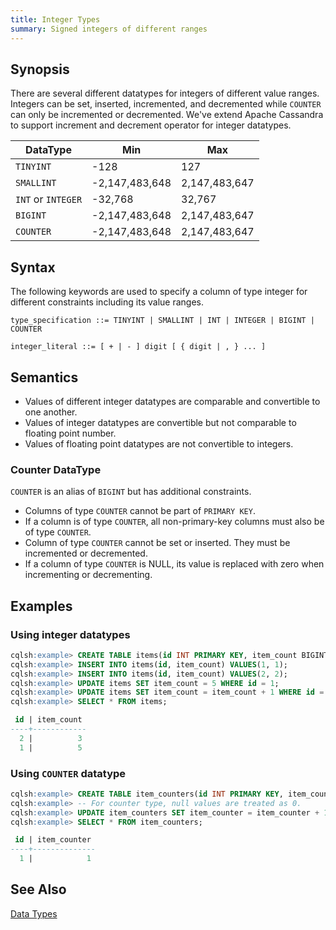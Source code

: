 ```yaml
---
title: Integer Types
summary: Signed integers of different ranges
---
```


## Synopsis
There are several different datatypes for integers of different value ranges. Integers can be set, inserted, incremented, and decremented while `COUNTER` can only be incremented or decremented. We've extend Apache Cassandra to support increment and decrement operator for integer datatypes.

DataType | Min | Max |
---------|-----|-----|
`TINYINT` | -128 | 127 |
`SMALLINT` | -2,147,483,648 | 2,147,483,647 |
`INT` or `INTEGER` | -32,768 | 32,767 |
`BIGINT` | -2,147,483,648 | 2,147,483,647 |
`COUNTER` | -2,147,483,648 | 2,147,483,647 |

## Syntax
The following keywords are used to specify a column of type integer for different constraints including its value ranges.

```
type_specification ::= TINYINT | SMALLINT | INT | INTEGER | BIGINT | COUNTER

integer_literal ::= [ + | - ] digit [ { digit | , } ... ]
```

## Semantics

- Values of different integer datatypes are comparable and convertible to one another.
- Values of integer datatypes are convertible but not comparable to floating point number.
- Values of floating point datatypes are not convertible to integers.

### Counter DataType
`COUNTER` is an alias of `BIGINT` but has additional constraints.

- Columns of type `COUNTER` cannot be part of `PRIMARY KEY`.
- If a column is of type `COUNTER`, all non-primary-key columns must also be of type `COUNTER`.
- Column of type `COUNTER` cannot be set or inserted. They must be incremented or decremented.
- If a column of type `COUNTER` is NULL, its value is replaced with zero when incrementing or decrementing.

## Examples

### Using integer datatypes

``` sql
cqlsh:example> CREATE TABLE items(id INT PRIMARY KEY, item_count BIGINT);
cqlsh:example> INSERT INTO items(id, item_count) VALUES(1, 1);
cqlsh:example> INSERT INTO items(id, item_count) VALUES(2, 2);
cqlsh:example> UPDATE items SET item_count = 5 WHERE id = 1;
cqlsh:example> UPDATE items SET item_count = item_count + 1 WHERE id = 2;
cqlsh:example> SELECT * FROM items;

 id | item_count
----+------------
  2 |          3
  1 |          5
```

### Using `COUNTER` datatype

``` sql
cqlsh:example> CREATE TABLE item_counters(id INT PRIMARY KEY, item_counter COUNTER);
cqlsh:example> -- For counter type, null values are treated as 0.
cqlsh:example> UPDATE item_counters SET item_counter = item_counter + 1 WHERE id = 1;
cqlsh:example> SELECT * FROM item_counters;

 id | item_counter
----+--------------
  1 |            1
```

## See Also

[Data Types](..#datatypes)
